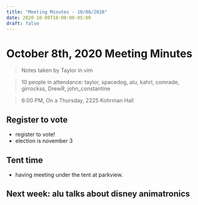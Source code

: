 ```yaml
---
title: "Meeting Minutes - 10/08/2020"
date: 2020-10-08T18:00:00-05:00
draft: false
---
```


# October 8th, 2020 Meeting Minutes
> Notes taken by Taylor in vim

> 10 people in attendance: taylor, spacedog, alu, kahrl, comrade, girrockss, DrewR, john_constantine

> 6:00 PM, On a Thursday, 2225 Kohrman Hall

## Register to vote
* register to vote!
* election is november 3


## Tent time
* having meeting under the tent at parkview.


## Next week: alu talks about disney animatronics
